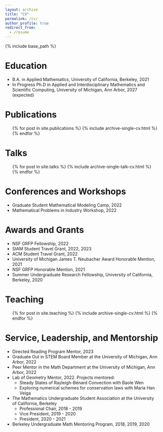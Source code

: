 ```yaml
---
layout: archive
title: "CV"
permalink: /cv/
author_profile: true
redirect_from:
  - /resume
---
```


{% include base_path %}

Education
======
* B.A. in Applied Mathematics, University of California, Berkeley, 2021
* In Progress Ph.D in Applied and Interdisciplinary Mathematics and Scientific Computing, University of Michigan, Ann Arbor, 2027 (expected)

Publications
======
  <ul>{% for post in site.publications %}
    {% include archive-single-cv.html %}
  {% endfor %}</ul>

Talks
======
  <ul>{% for post in site.talks %}
    {% include archive-single-talk-cv.html %}
  {% endfor %}</ul>

Conferences and Workshops
======
* Graduate Student Mathematical Modeling Camp, 2022
* Mathematical Problems in Industry Workshop, 2022

Awards and Grants
======
* NSF GRFP Fellowship, 2022
* SIAM Student Travel Grant, 2022, 2023
* ACM Student Travel Grant, 2022
* University of Michigan James T. Neubacher Award Honorable Mention, 2021
* NSF GRFP Honorable Mention, 2021
* Summer Undergraduate Research Fellowship, University of California, Berkeley, 2020

Teaching
======
  <ul>{% for post in site.teaching %}
    {% include archive-single-cv.html %}
  {% endfor %}</ul>

Service, Leadership, and Mentorship
======
* Directed Reading Program Mentor, 2023
* Graduate Out in STEM Board Member at the University of Michigan, Ann Arbor, 2022
* Peer Mentor in the Math Department at the University of Michigan, Ann Arbor, 2022
* Lab of Geometry Mentor, 2022. Projects mentored:
  * Steady States of Rayleigh-Bénard Convection with Baole Wen
  * Exploring numerical schemes for conservation laws with Maria Han Veiga
* The Mathematics Undergraduate Student Association at the University of California, Berkeley
  * Professional Chair, 2018 - 2019
  * Vice President, 2019 - 2020
  * President, 2020 - 2021
* Berkeley Undergraduate Math Mentoring Program, 2018, 2019, 2020
